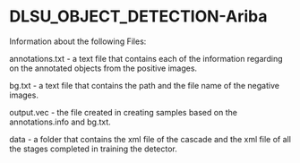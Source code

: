 # DLSU_OBJECT_DETECTION-Ariba

Information about the following Files:

annotations.txt - a text file that contains each of the information regarding on the annotated objects from the positive images.

bg.txt - a text file that contains the path and the file name of the negative images.

output.vec - the file created in creating samples based on the annotations.info and bg.txt.

data - a folder that contains the xml file of the cascade and the xml file of all the stages completed in training the detector.
